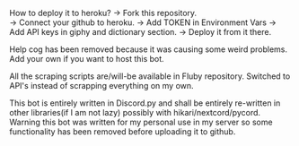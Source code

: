How to deploy it to heroku?
 -> Fork this repository.<br />
 -> Connect your github to heroku.
 -> Add TOKEN in Environment Vars
 -> Add API keys in giphy and dictionary section.
 -> Deploy it from it there.

Help cog has been removed because it was causing some weird problems. Add your own if you want to host this bot.

All the scraping scripts are/will-be available in Fluby repository.
Switched to API's instead of scrapping everything on my own.

This bot is entirely written in Discord.py and shall be entirely re-written in other libraries(if I am not lazy) possibly with hikari/nextcord/pycord.
Warning this bot was written for my personal use in my server so some functionality has been removed before uploading it to github.


